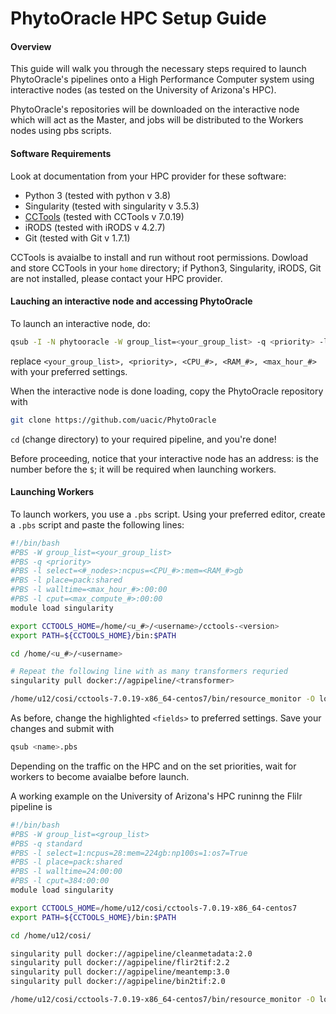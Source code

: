# PhytoOracle HPC Setup Guide

#### Overview

This guide will walk you through the necessary steps required to launch PhytoOracle's pipelines onto a High Performance Computer system using interactive nodes (as tested on the University of Arizona's HPC).

PhytoOracle's repositories will be downloaded on the interactive node which will act as the Master, and jobs will be distributed to the Workers nodes using pbs scripts.

#### Software Requirements

Look at documentation from your HPC provider for these software:

- Python 3 (tested with python v 3.8)
- Singularity (tested with singularity v 3.5.3)
- [CCTools](https://ccl.cse.nd.edu/software/downloadfiles.php) (tested with CCTools v 7.0.19)
- iRODS (tested with iRODS v 4.2.7)
- Git (tested with Git v 1.7.1)

CCTools is avaialbe to install and run without root permissions. Dowload and store CCTools in your `home` directory; if Python3, Singularity, iRODS, Git are not installed, please contact your HPC provider.

#### Lauching an interactive node and accessing PhytoOracle

To launch an interactive node, do:

```bash
qsub -I -N phytooracle -W group_list=<your_group_list> -q <priority> -l select=1:ncpus=<CPU_#>:mem=<RAM_#>gb:np100s=1:os7=True -l walltime=<max_hour_#>:0:0
```

replace `<your_group_list>, <priority>, <CPU_#>, <RAM_#>, <max_hour_#>` with your preferred settings.

When the interactive node is done loading, copy the PhytoOracle repository with

```bash
git clone https://github.com/uacic/PhytoOracle
```

`cd` (change directory) to your required pipeline, and you're done!

Before proceeding, notice that your interactive node has an address: is the number before the `$`; it will be required when launching workers. 

#### Launching Workers

To launch workers, you use a `.pbs` script. Using your preferred editor, create a `.pbs` script and paste the following lines:

```bash
#!/bin/bash
#PBS -W group_list=<your_group_list>
#PBS -q <priority>
#PBS -l select=<#_nodes>:ncpus=<CPU_#>:mem=<RAM_#>gb
#PBS -l place=pack:shared
#PBS -l walltime=<max_hour_#>:00:00  
#PBS -l cput=<max_compute_#>:00:00
module load singularity 

export CCTOOLS_HOME=/home/<u_#>/<username>/cctools-<version>
export PATH=${CCTOOLS_HOME}/bin:$PATH

cd /home/<u_#>/<username>

# Repeat the following line with as many transformers requried
singularity pull docker://agpipeline/<transformer>

/home/u12/cosi/cctools-7.0.19-x86_64-centos7/bin/resource_monitor -O log-flirIr-makeflow -i 2 -- work_queue_factory -T local <INTERACTIVE_NODE_ADDRESS>.<HPC_SYSTEM> 9123 -w 12 -W 16 --workers-per-cycle 10 --cores=1 -t 900
```

As before, change the highlighted `<fields>` to preferred settings. Save your changes and submit with 

```bash
qsub <name>.pbs
```

Depending on the traffic on the HPC and on the set priorities, wait for workers to become avaialbe before launch.

A working example on the University of Arizona's HPC runinng the FliIr pipeline is

```bash
#!/bin/bash
#PBS -W group_list=<group_list>
#PBS -q standard
#PBS -l select=1:ncpus=28:mem=224gb:np100s=1:os7=True
#PBS -l place=pack:shared
#PBS -l walltime=24:00:00  
#PBS -l cput=384:00:00
module load singularity

export CCTOOLS_HOME=/home/u12/cosi/cctools-7.0.19-x86_64-centos7
export PATH=${CCTOOLS_HOME}/bin:$PATH

cd /home/u12/cosi/

singularity pull docker://agpipeline/cleanmetadata:2.0
singularity pull docker://agpipeline/flir2tif:2.2
singularity pull docker://agpipeline/meantemp:3.0
singularity pull docker://agpipeline/bin2tif:2.0

/home/u12/cosi/cctools-7.0.19-x86_64-centos7/bin/resource_monitor -O log-flirIr-makeflow -i 2 -- work_queue_factory -T local i18n9.ocelote.hpc.arizona.edu 9123 -w 12 -W 16 --workers-per-cycle 10 --cores=1 -t 900
```
